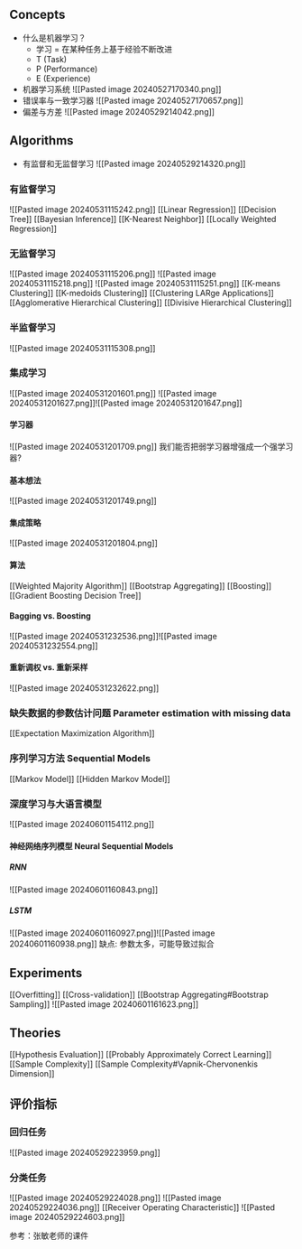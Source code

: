 ## Concepts
* 什么是机器学习？
	* 学习 = 在某种任务上基于经验不断改进
	* T (Task)  
	* P (Performance)  
	* E (Experience)
* 机器学习系统
	![[Pasted image 20240527170340.png]]
* 错误率与一致学习器
	![[Pasted image 20240527170657.png]]
* 偏差与方差
	![[Pasted image 20240529214042.png]]
## Algorithms 
* 有监督和无监督学习
	![[Pasted image 20240529214320.png]]
### 有监督学习
![[Pasted image 20240531115242.png]]
[[Linear Regression]]
[[Decision Tree]]
[[Bayesian Inference]]
[[K-Nearest Neighbor]]
[[Locally Weighted Regression]]
### 无监督学习
![[Pasted image 20240531115206.png]]
![[Pasted image 20240531115218.png]]
![[Pasted image 20240531115251.png]]
[[K-means Clustering]]
[[K-medoids Clustering]]
[[Clustering LARge Applications]]
[[Agglomerative Hierarchical Clustering]]
[[Divisive Hierarchical Clustering]]
### 半监督学习
![[Pasted image 20240531115308.png]]
### 集成学习
![[Pasted image 20240531201601.png]]
![[Pasted image 20240531201627.png]]![[Pasted image 20240531201647.png]]
#### 学习器
![[Pasted image 20240531201709.png]]
我们能否把弱学习器增强成一个强学习器?
#### 基本想法
![[Pasted image 20240531201749.png]]
#### 集成策略
![[Pasted image 20240531201804.png]]
#### 算法
[[Weighted Majority Algorithm]]
[[Bootstrap Aggregating]]
[[Boosting]]
[[Gradient Boosting Decision Tree]]
#### Bagging vs. Boosting
![[Pasted image 20240531232536.png]]![[Pasted image 20240531232554.png]]
#### 重新调权 vs. 重新采样
![[Pasted image 20240531232622.png]]
### 缺失数据的参数估计问题 Parameter estimation with missing data
[[Expectation Maximization Algorithm]]
### 序列学习方法 Sequential Models
[[Markov Model]]
[[Hidden Markov Model]]
### 深度学习与大语言模型
![[Pasted image 20240601154112.png]]
#### 神经网络序列模型 Neural Sequential Models
##### RNN
![[Pasted image 20240601160843.png]]
##### LSTM
![[Pasted image 20240601160927.png]]![[Pasted image 20240601160938.png]]
缺点: 参数太多，可能导致过拟合
## Experiments
[[Overfitting]]
[[Cross-validation]]
[[Bootstrap Aggregating#Bootstrap Sampling]]
![[Pasted image 20240601161623.png]]
## Theories
[[Hypothesis Evaluation]]
[[Probably Approximately Correct Learning]]
[[Sample Complexity]]
[[Sample Complexity#Vapnik-Chervonenkis Dimension]]



## 评价指标
### 回归任务
![[Pasted image 20240529223959.png]]
### 分类任务
![[Pasted image 20240529224028.png]]
![[Pasted image 20240529224036.png]]
[[Receiver Operating Characteristic]]
![[Pasted image 20240529224603.png]]

参考：张敏老师的课件